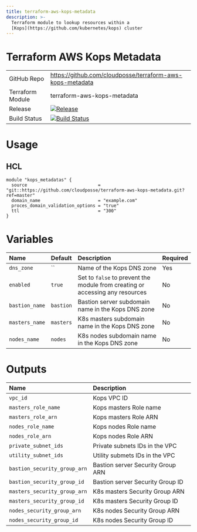 ```yaml
---
title: terraform-aws-kops-metadata
description: >-
  Terraform module to lookup resources within a
  [Kops](https://github.com/kubernetes/kops) cluster
---
```


# Terraform AWS Kops Metadata

|                  |                                                                                                                                                                    |
|:-----------------|:-------------------------------------------------------------------------------------------------------------------------------------------------------------------|
| GitHub Repo      | <https://github.com/cloudposse/terraform-aws-kops-metadata>                                                                                                        |
| Terraform Module | terraform-aws-kops-metadata                                                                                                                                        |
| Release          | [![Release](https://img.shields.io/github/release/cloudposse/terraform-aws-kops-metadata.svg)](https://github.com/cloudposse/terraform-aws-kops-metadata/releases) |
| Build Status     | [![Build Status](https://travis-ci.org/cloudposse/terraform-aws-kops-metadata.svg?branch=master)](https://travis-ci.org/cloudposse/terraform-aws-kops-metadata)    |

# Usage

## HCL

```hcl
module "kops_metadatas" {
  source                           = "git::https://github.com/cloudposse/terraform-aws-kops-metadata.git?ref=master"
  domain_name                      = "example.com"
  proces_domain_validation_options = "true"
  ttl                              = "300"
}
```

# Variables

| Name           | Default   | Description                                                                   | Required |
|:---------------|:----------|:------------------------------------------------------------------------------|:---------|
| `dns_zone`     | ``        | Name of the Kops DNS zone                                                     | Yes      |
| `enabled`      | `true`    | Set to `false` to prevent the module from creating or accessing any resources | No       |
| `bastion_name` | `bastion` | Bastion server subdomain name in the Kops DNS zone                            | No       |
| `masters_name` | `masters` | K8s masters subdomain name in the Kops DNS zone                               | No       |
| `nodes_name`   | `nodes`   | K8s nodes subdomain name in the Kops DNS zone                                 | No       |

# Outputs

| Name                         | Description                       |
|:-----------------------------|:----------------------------------|
| `vpc_id`                     | Kops VPC ID                       |
| `masters_role_name`          | Kops masters Role name            |
| `masters_role_arn`           | Kops masters Role ARN             |
| `nodes_role_name`            | Kops nodes Role name              |
| `nodes_role_arn`             | Kops nodes Role ARN               |
| `private_subnet_ids`         | Private subnets IDs in the VPC    |
| `utility_subnet_ids`         | Utility submets IDs in the VPC    |
| `bastion_security_group_arn` | Bastion server Security Group ARN |
| `bastion_security_group_id`  | Bastion server Security Group ID  |
| `masters_security_group_arn` | K8s masters Security Group ARN    |
| `masters_security_group_id`  | K8s masters Security Group ID     |
| `nodes_security_group_arn`   | K8s nodes Security Group ARN      |
| `nodes_security_group_id`    | K8s nodes Security Group ID       |
